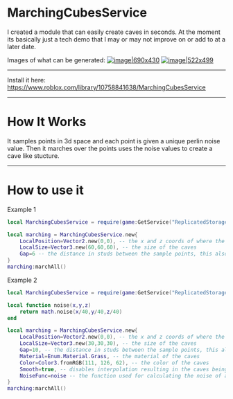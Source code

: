 # MarchingCubesService

I created a module that can easily create caves in seconds. At the moment its basically just a tech demo that I may or may not improve on or add to at a later date.

Images of what can be generated:
[![image|690x430](upload://bHZbYdn1Rm4w2TE7SDLzhgKxUU0.jpeg)](https://devforum-uploads.s3.dualstack.us-east-2.amazonaws.com/uploads/original/4X/5/2/1/5210d2607a7224fade23e5ab3b9d97e28f819d08.jpeg)
[![image|522x499](upload://kVypruZ2PfE6QWUolYq1Epvlr3z.jpeg)](https://devforum-uploads.s3.dualstack.us-east-2.amazonaws.com/uploads/original/4X/5/2/1/5210d2607a7224fade23e5ab3b9d97e28f819d08.jpeg)

- - -

Install it here: https://www.roblox.com/library/10758841638/MarchingCubesService

- - -

# How It Works

It samples points in 3d space and each point is given a unique perlin noise value. Then it marches over the points uses the noise values to create a cave like stucture.

- - -

# How to use it

Example 1
```lua
local MarchingCubesService = require(game:GetService("ReplicatedStorage").MarchingCubesService)

local marching = MarchingCubesService.new{
	LocalPosition=Vector2.new(0,0), -- the x and z coords of where the caves will be created
	LocalSize=Vector3.new(60,60,60), -- the size of the caves
	Gap=6 -- the distance in studs between the sample points, this also affects the scale
}
marching:marchAll()
```

Example 2
```lua
local MarchingCubesService = require(game:GetService("ReplicatedStorage").MarchingCubesService)

local function noise(x,y,z)
	return math.noise(x/40,y/40,z/40)
end

local marching = MarchingCubesService.new{
	LocalPosition=Vector2.new(0,0), -- the x and z coords of where the caves will be created
	LocalSize=Vector3.new(30,30,30), -- the size of the caves
	Gap=10, -- the distance in studs between the sample points, this also affects the scale
	Material=Enum.Material.Grass, -- the material of the caves
	Color=Color3.fromRGB(111, 126, 62), -- the color of the caves
	Smooth=true, -- disables interpolation resulting in the caves being less smooth
	NoiseFunc=noise -- the function used for calculating the noise of a given point. Must accept "x,y,z" as arguements.
}
marching:marchAll()
```
